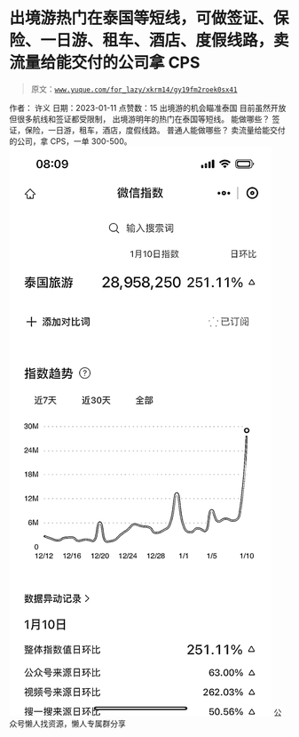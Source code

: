 # 出境游热门在泰国等短线，可做签证、保险、一日游、租车、酒店、度假线路，卖流量给能交付的公司拿 CPS

> 原文：[`www.yuque.com/for_lazy/xkrm14/gy19fm2roek0sx41`](https://www.yuque.com/for_lazy/xkrm14/gy19fm2roek0sx41)

<ne-p id="u9bbe2365" data-lake-id="u9bbe2365"><ne-text id="u5884b65b">作者： 许义</ne-text></ne-p> <ne-p id="u6264b6ae" data-lake-id="u6264b6ae"><ne-text id="u06bc87fe">日期：2023-01-11</ne-text></ne-p> <ne-p id="u50c72853" data-lake-id="u50c72853"><ne-text id="ub73585f5">点赞数：</ne-text><ne-text id="ub33e50dc" ne-bold="true">15</ne-text></ne-p> <ne-hole id="uf5d8d6da" data-lake-id="uf5d8d6da"><ne-card data-card-name="hr" data-card-type="block" id="BKKsV" data-event-boundary="card"><ne-p id="ueb94ba2a" data-lake-id="ueb94ba2a"><ne-text id="uc7ab704c">出境游的机会瞄准泰国 目前虽然开放但很多航线和签证都受限制， 出境游明年的热门在泰国等短线。 能做哪些？ 签证，保险，一日游，租车，酒店，度假线路。</ne-text> <ne-text id="u6772b1fa">普通人能做哪些？ 卖流量给能交付的公司，拿 CPS，一单 300-500。</ne-text></ne-p> <ne-p id="u0af70065" data-lake-id="u0af70065"><ne-card data-card-name="image" data-card-type="inline" id="emJEM" data-event-boundary="card">![](img/ee0216b156fc0f8ba7aea1eb01a2fe7b.png)</ne-card></ne-p> <ne-hole id="u9c372a1d" data-lake-id="u9c372a1d"><ne-card data-card-name="hr" data-card-type="block" id="pEysg" data-event-boundary="card"><ne-p id="u42e77f03" data-lake-id="u42e77f03"><ne-text id="ub3538e06">公众号懒人找资源，懒人专属群分享</ne-text></ne-p></ne-card></ne-hole></ne-card></ne-hole>